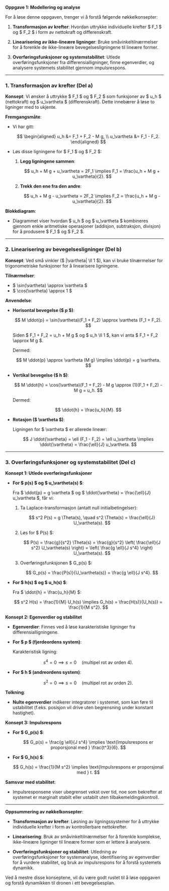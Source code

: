 **Oppgave 1: Modellering og analyse**

For å løse denne oppgaven, trenger vi å forstå følgende nøkkelkonsepter:

1. **Transformasjon av krefter**: Hvordan uttrykke individuelle krefter $ F_1 $ og $ F_2 $ i form av nettokraft og differenskraft.

2. **Linearisering av ikke-lineære ligninger**: Bruke småvinkeltilnærmelser for å forenkle de ikke-lineære bevegelsesligningene til lineære former.

3. **Overføringsfunksjoner og systemstabilitet**: Utlede overføringsfunksjoner fra differensialligninger, finne egenverdier, og analysere systemets stabilitet gjennom impulsrespons.

---

### **1. Transformasjon av krefter (Del a)**

**Konsept**: Vi ønsker å uttrykke $ F_1 $ og $ F_2 $ som funksjoner av $ u_h $ (nettokraft) og $ u_\vartheta $ (differenskraft). Dette innebærer å løse to ligninger med to ukjente.

**Fremgangsmåte**:

- Vi har gitt:

  $$
  \begin{aligned}
  u_h &= F_1 + F_2 - M g, \\
  u_\vartheta &= F_1 - F_2.
  \end{aligned}
  $$

- Løs disse ligningene for $ F_1 $ og $ F_2 $:

  1. **Legg ligningene sammen**:

     $$
     u_h + M g + u_\vartheta = 2F_1 \implies F_1 = \frac{u_h + M g + u_\vartheta}{2}.
     $$

  2. **Trekk den ene fra den andre**:

     $$
     u_h + M g - u_\vartheta = 2F_2 \implies F_2 = \frac{u_h + M g - u_\vartheta}{2}.
     $$

**Blokkdiagram**:

- Diagrammet viser hvordan $ u_h $ og $ u_\vartheta $ kombineres gjennom enkle aritmetiske operasjoner (addisjon, subtraksjon, divisjon) for å produsere $ F_1 $ og $ F_2 $.

---

### **2. Linearisering av bevegelsesligninger (Del b)**

**Konsept**: Ved små vinkler ($ |\vartheta| \ll 1 $), kan vi bruke tilnærmelser for trigonometriske funksjoner for å linearisere ligningene.

**Tilnærmelser**:

- $ \sin(\vartheta) \approx \vartheta $
- $ \cos(\vartheta) \approx 1 $

**Anvendelse**:

- **Horisontal bevegelse ($ p $)**:

  $$
  M \ddot{p} = \sin(\vartheta)(F_1 + F_2) \approx \vartheta (F_1 + F_2).
  $$

  Siden $ F_1 + F_2 = u_h + M g $ og $ u_h \ll 1 $, kan vi anta $ F_1 + F_2 \approx M g $.

  Dermed:

  $$
  M \ddot{p} \approx \vartheta (M g) \implies \ddot{p} = g \vartheta.
  $$

- **Vertikal bevegelse ($ h $)**:

  $$
  M \ddot{h} = \cos(\vartheta)(F_1 + F_2) - M g \approx (1)(F_1 + F_2) - M g = u_h.
  $$

  Dermed:

  $$
  \ddot{h} = \frac{u_h}{M}.
  $$

- **Rotasjon ($ \vartheta $)**:

  Ligningen for $ \vartheta $ er allerede lineær:

  $$
  J \ddot{\vartheta} = \ell (F_1 - F_2) = \ell u_\vartheta \implies \ddot{\vartheta} = \frac{\ell}{J} u_\vartheta.
  $$

---

### **3. Overføringsfunksjoner og systemstabilitet (Del c)**

**Konsept 1: Utlede overføringsfunksjoner**

- **For $ p(s) $ og $ u_\vartheta(s) $**:

  Fra $ \ddot{p} = g \vartheta $ og $ \ddot{\vartheta} = \frac{\ell}{J} u_\vartheta $, får vi:

  1. Ta Laplace-transformasjon (antatt null initialbetingelser):

     $$
     s^2 P(s) = g \Theta(s), \quad s^2 \Theta(s) = \frac{\ell}{J} U_\vartheta(s).
     $$

  2. Løs for $ P(s) $:

     $$
     P(s) = \frac{g}{s^2} \Theta(s) = \frac{g}{s^2} \left( \frac{\ell}{J s^2} U_\vartheta(s) \right) = \left( \frac{g \ell}{J s^4} \right) U_\vartheta(s).
     $$

  3. Overføringsfunksjonen $ G_p(s) $:

     $$
     G_p(s) = \frac{P(s)}{U_\vartheta(s)} = \frac{g \ell}{J s^4}.
     $$

- **For $ h(s) $ og $ u_h(s) $**:

  Fra $ \ddot{h} = \frac{u_h}{M} $:

  $$
  s^2 H(s) = \frac{1}{M} U_h(s) \implies G_h(s) = \frac{H(s)}{U_h(s)} = \frac{1}{M s^2}.
  $$

**Konsept 2: Egenverdier og stabilitet**

- **Egenverdier**: Finnes ved å løse karakteristiske ligninger fra differensialligningene.

- **For $ p $ (fjerdeordens system)**:

  Karakteristisk ligning:

  $$
  s^4 = 0 \implies s = 0 \quad \text{(multipel rot av orden 4)}.
  $$

- **For $ h $ (andreordens system)**:

  $$
  s^2 = 0 \implies s = 0 \quad \text{(multipel rot av orden 2)}.
  $$

**Tolkning**:

- **Nulte egenverdier** indikerer integratorer i systemet, som kan føre til ustabilitet (f.eks. posisjon vil drive uten begrensning under konstant hastighet).

**Konsept 3: Impulsrespons**

- **For $ G_p(s) $**:

  $$
  G_p(s) = \frac{g \ell}{J s^4} \implies \text{Impulsrespons er proporsjonal med } \frac{t^3}{6}.
  $$

- **For $ G_h(s) $**:

  $$
  G_h(s) = \frac{1}{M s^2} \implies \text{Impulsrespons er proporsjonal med } t.
  $$

**Samsvar med stabilitet**:

- Impulsresponsene viser ubegrenset vekst over tid, noe som bekrefter at systemet er marginalt stabilt eller ustabilt uten tilbakemeldingskontroll.

---

**Oppsummering av nøkkelkonsepter**:

- **Transformasjon av krefter**: Løsning av ligningssystemer for å uttrykke individuelle krefter i form av kontrollerbare nettokrefter.

- **Linearisering**: Bruk av småvinkeltilnærmelser for å forenkle komplekse, ikke-lineære ligninger til lineære former som er lettere å analysere.

- **Overføringsfunksjoner og stabilitet**: Utledning av overføringsfunksjoner for systemanalyse, identifisering av egenverdier for å vurdere stabilitet, og bruk av impulsrespons for å forstå systemets dynamikk.

Ved å mestre disse konseptene, vil du være godt rustet til å løse oppgaven og forstå dynamikken til dronen i ett bevegelsesplan.